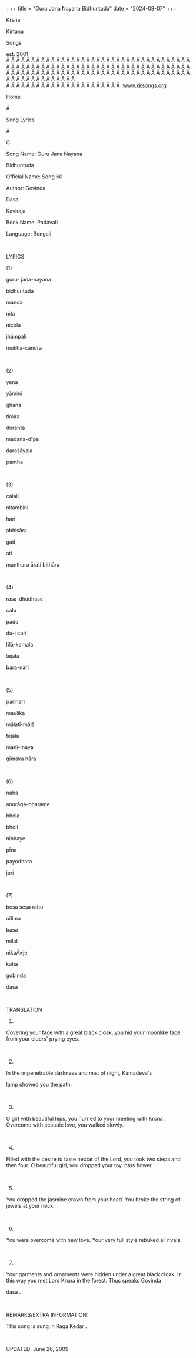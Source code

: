 +++ 
title = "Guru Jana Nayana Bidhuntuda"
date = "2024-08-07"
+++

Krsna
 
Kirtana
 
Songs

est. 2001
Â Â Â Â Â Â Â Â Â Â Â Â Â Â Â Â Â Â Â Â Â Â Â Â Â Â Â Â Â Â Â Â Â Â Â Â Â Â Â Â Â Â Â Â Â Â Â Â Â Â Â Â Â Â Â Â Â Â Â Â Â Â Â Â Â Â Â Â Â Â Â Â Â Â Â Â Â Â Â Â Â Â Â Â Â Â Â Â Â Â Â Â Â Â Â Â Â Â Â Â Â Â Â Â Â Â Â Â Â Â Â Â Â Â Â Â Â Â Â Â Â Â Â Â Â  
Â Â Â Â Â Â Â Â Â Â Â Â Â Â Â Â Â Â Â Â Â Â Â  
www.kksongs.org








Home


Ã 
 
Song Lyrics
 
Ã 
 
G


Song Name: Guru Jana 
Nayana


Bidhuntuda


Official Name: Song 60


Author: 
Govinda
 
Dasa
 
Kaviraja


Book Name: 
Padavali


Language: 
Bengali


 


LYRICS:


(1)


guru-
jana-nayana
 
bidhuntuda
 
manda


nīla
 
nicola
 
jhāmpali
 
mukha-candra


 


(2)


yena
 
yāminī
 
ghana
 
timira
 
duranta


madana-dīpa
 
daraśāyala
 
pantha


 


(3)


calali
 
nitambini
 
hari
 
abhisāra


gati
 
ati
 
manthara
 ārati
bithāra


 


(4)


rasa-dhādhase
 
calu
 
pada


du-i
 cāri


līlā-kamala
 
tejala
 
bara-nārī


 


(5)


parihari
 
maulika
 
mālatī-mālā


tejala
 
maṇi-maya
 
gīmaka
 hāra


 


(6)


naba
 
anurāga-bharame
 
bhela
 
bholi


nindaye
 
pīna
 
payodhara
 
jori


 


(7)


beśa
śeṣa 
rahu
 
nīlima


bāsa


milali
 
nikuÃ±je
 
kaha
 
gobinda
 
dāsa


 


TRANSLATION


1)
Covering your face with a great black cloak, you hid your moonlike face from
your elders' prying eyes.


 


2)
In the impenetrable darkness and mist of night, 
Kamadeva's

lamp showed you the path.


 


3)
O girl with beautiful hips, you hurried to your meeting with 
Krsna
. Overcome with ecstatic love, you walked slowly.


 


4)
Filled with the desire to taste nectar of the Lord, you took two steps and then
four. O beautiful girl, you dropped your toy lotus flower.


 


5)
You dropped the jasmine crown from your head. You broke the string of jewels at
your neck.


 


6)
You were overcome with new love. Your very full style rebuked all rivals.


 


7)
Your garments and ornaments were hidden under a great black cloak. In this way
you met Lord 
Krsna
 in the forest. Thus speaks 
Govinda
 
dasa
.


 


REMARKS/EXTRA INFORMATION:


This song is sung in Raga 
Kedar
.


 


UPDATED:
 June 26, 2009